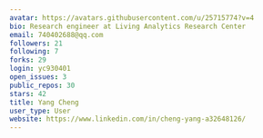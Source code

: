 ```yaml
---
avatar: https://avatars.githubusercontent.com/u/25715774?v=4
bio: Research engineer at Living Analytics Research Center
email: 740402688@qq.com
followers: 21
following: 7
forks: 29
login: yc930401
open_issues: 3
public_repos: 30
stars: 42
title: Yang Cheng
user_type: User
website: https://www.linkedin.com/in/cheng-yang-a32648126/
---
```

